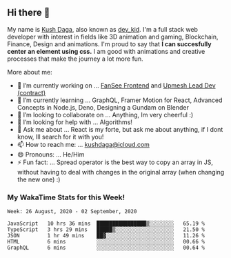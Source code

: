 ## Hi there 👋
My name is [Kush Daga](https://kushdaga.webflow.io), also known as [dev_kid](https://instagram.com/dev_kid). I'm a full stack web developer with interest in fields like 3D animation and gaming, Blockchain, Finance, Design and animations. I'm proud to say that **I can succesfully center an element using css.** I am good with animations and creative processes that make the journey a lot more fun.

More about me:

- 🔭 I’m currently working on ... [FanSee Frontend](https://fansee.in) and [Upmesh Lead Dev (contract)](https://upmesh.io)
- 🌱 I’m currently learning ... GraphQL, Framer Motion for React, Advanced Concepts in Node.js, Deno, Designing a Gundam on Blender
- 👯 I’m looking to collaborate on ... Anything, Im very cheerful :)
- 🤔 I’m looking for help with ... Algorithms!
- 💬 Ask me about ... React is my forte, but ask me about anything, if I dont know, Ill search for it with you! 
- 📫 How to reach me: ... kushdaga@icloud.com
- 😄 Pronouns: ... He/Him
- ⚡ Fun fact: ... Spread operator is the best way to copy an array in JS, without having to deal with changes in the original array (when changing the new one) :)

### My WakaTime Stats for this Week!
<!--START_SECTION:waka-->
```text
Week: 26 August, 2020 - 02 September, 2020

JavaScript   10 hrs 36 mins  ████████████████▒░░░░░░░░   65.19 % 
TypeScript   3 hrs 29 mins   █████▒░░░░░░░░░░░░░░░░░░░   21.50 % 
JSON         1 hr 49 mins    ██▓░░░░░░░░░░░░░░░░░░░░░░   11.26 % 
HTML         6 mins          ░░░░░░░░░░░░░░░░░░░░░░░░░   00.66 % 
GraphQL      6 mins          ░░░░░░░░░░░░░░░░░░░░░░░░░   00.64 % 
```
<!--END_SECTION:waka-->
